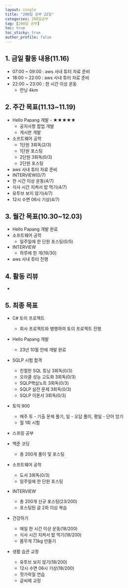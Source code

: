 ```yaml
---
layout: single
title: "200일 공부 22일"
categories: 200일공부
tag: [200일 공부]
toc: true
toc_sticky: true
author_profile: false
---
```


## 1. 금일 활동 내용(11.16)

* 07:00 ~ 09:00 : aws 사내 튜터 자료 준비
* 18:00 ~ 22:00 : aws 사내 튜터 자료 준비
* 22:00 ~ 23:00 : 한 시간 이상 운동
  * 런닝 4km



##  2. 주간 목표(11.13~11.19)

* Hello Papang 개발 - ★★★★★
  * 공지사항 팝업 개발
  * 게시판 개발
* 소프트웨어 공학
  * 1단원 3회독(2/3)
  * 1단원 포스팅
  * 2단원 3회독(0/3)
  * 2단원 포스팅
* aws 사내 튜터 자료 준비
* INTERVIEW(0/7)
* 한 시간 이상 운동(4/7)
* 식사 시간 지켜서 밥 먹기(4/7)
* 유투브 보지 않기(4/7)
* 12시 수면 06시 기상(4/7)



## 3. 월간 목표(10.30~12.03)

* Hello Papang 개발 완료
* 소프트웨어 공학
  * 일주일에 한 단원 포스팅(0/5)
* INTERVIEW
  * 하루에 한 개(19/30)
* aws 사내 튜터 진행




## 4. 활동 리뷰

* 



## 5. 최종 목표

* C# 토이 프로젝트
  * 회사 프로젝트와 병행하여 토이 프로젝트 진행

* Hello Papang 개발
  * 23년 10월 안에 개발 완료
* SQLP 시험 합격
  * 친절한 SQL 튜닝 3회독(0/3)
  * 오라클 성능 고도화 3회독(0/3)
  * SQLP핵심노트 3회독(0/3)
  * SQLP 실전 문제 3회독(0/3)
  * SQLP 이론서 3회독(0/3)
* 토익 900
  * 매주 토 - 기출 문제 풀기, 일 - 오답 풀이, 평일 - 단어 암기
  * 월 1회 시험

* 스프링 공부


* 백준 코딩
  * 총 200개 풀이 및 포스팅
* 소프트웨어 공학
  * 도서 3회독(0/3)
  * 일주일에 한 단원 포스팅
* INTERVIEW
  * 총 200개 신규 포스팅(23/200)
  * 포스팅된 글 2회 이상 복습
* 건강하기
  * 매일 한 시간 이상 운동(18/200)
  * 식사 시간 지켜서 밥 먹기(18/200)
  * 몸무게 73kg 만들기
* 생활 습관 교정
  * 유투브 보지 않기(18/200)
  * 12시 수면 06시 기상(18/200)
  * 젓가락질 연습
  * 글씨체 교정



